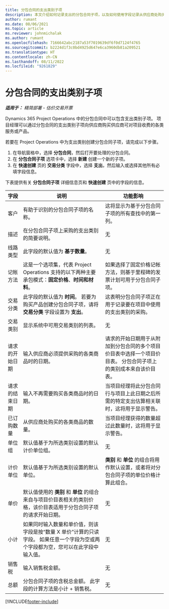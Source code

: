 ```yaml
---
title: 分包合同的支出类别子项
description: 本文介绍如何记录支出的分包合同子项，以及如何使用字段记录从供应商处购买的时间。
author: rumant
ms.date: 08/06/2021
ms.topic: article
ms.reviewer: johnmichalak
ms.author: rumant
ms.openlocfilehash: 7166642abc2187a53f7019639df6f0d7124f4765
ms.sourcegitcommit: b2224d1f3c0bd4925d647e6ca3960db81a209521
ms.translationtype: HT
ms.contentlocale: zh-CN
ms.lasthandoff: 08/11/2022
ms.locfileid: "9261829"
---
```

#  <a name="subcontract-lines-for-expense-categories"></a>分包合同的支出类别子项

_**适用于：** 精简部署 - 估价交易开票_

Dynamics 365 Project Operations 中的分包合同中可以包含支出类别子项。 项目经理可以通过分包合同的支出类别子项向供应商购买供应商可对项目收费的各类服务或产品。

若要在 Project Operations 中为支出类别创建分包合同子项，请完成以下步骤。

1. 在导航窗格中，选择 **分包合同**，然后打开要处理的分包合同。
2. 在 **分包合同子项** 选项卡中，选择 **新建** 创建一个新的子项。
3. 在 **快速创建** 页的 **交易分类** 字段中，选择 **支出**，然后输入或选择其他所有必填字段信息。

下表提供有关 **分包合同子项** 详细信息页和 **快速创建** 页中的字段的信息。

| **字段** | **说明** | **功能影响** |
| --- | --- | --- |
| 客户 | 有助于识别的分包合同子项的名称。 | 这将显示为基于分包合同子项的所有查找中的第一列。 |
| 描述 | 在分包合同子项上采购的支出类别的简要说明。 | 无​ |
|线路类型 | 此字段的默认值为 **基于数量**。 |无​ |
| 记帐方法 | 这是一个选项集，代表 Project Operations 支持的以下两种主要承包模式：**固定价格**、**时间和材料**。 | 如果选择了固定价格记帐方法，则基于里程碑的发票计划可用于分包合同子项。 |
| 交易分类 | 此字段的默认值为 **时间**。 若要为购买产品创建分包合同子项，请将 **交易分类** 字段设置为 **支出**。  | 这表明分包合同子项正在用于记录要在项目中使用的支出类别的采购。 |
| 交易类别 | 显示系统中可用交易类别的列表。 |无​ |
| 请求的开始日期 | 输入供应商必须提供采购的各类商品时的日期。 | 请求的开始日期用于从附加到分包合同的多个项目价目表中选择一个项目价目表。 分包合同子项上的类别成本来自该价目表。 |
| 请求的结束日期 | 输入不再需要购买各类商品时的日期。 | 当项目经理将此分包合同行与项目上此日期之后所需的特定支出估算相关联时，这将用于显示警告。 |
| 已订购数量 | 从供应商处购买的各类商品的数量。 | 当项目经理获得的数量超过此数量时，这将用于显示警告。|
| 单位组 | 默认值基于为所选类别设置的默认计价单位组。 |无​ |
| 计价单位 | 默认值基于为所选类别设置的默认单位。  | **类别** 和 **单位** 的组合将用作默认设置，或者将对分包合同子项的单位价格计算此组合。  |
| 单价 | 默认值使用的 **类别** 和 **单位** 的组合来自与项目价目表相关的类别价格，该价目表适用于分包合同子项的请求开始日期。 |无​ |
| 小计 | 如果同时输入数量和单价值，则该字段是按“数量 X 单价”计算的只读字段。 如果任意一个字段为空或两个字段都为空，您可以在此字段中输入值。 |无​ |
| 销售税 | 输入销售税金额。 |无​ |
| 总额 | 分包合同子项的含税总金额。 此字段的计算方法是小计 + 销售税。 |无​ |


[!INCLUDE[footer-include](../../includes/footer-banner.md)]
